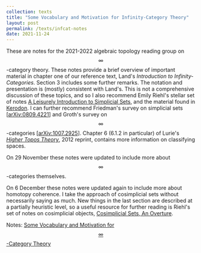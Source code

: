 ```yaml
---
collection: texts
title: "Some Vocabulary and Motivation for Infinity-Category Theory"
layout: post
permalink: /texts/infcat-notes
date: 2021-11-24
---
```


These are notes for the 2021-2022 algebraic topology reading group on $$\infty$$-category theory. These notes provide a brief overview of important material in chapter one of our reference text, Land's _Introduction to Infinity-Categories_. Section 3 includes some further remarks. The notation and presentation is (mostly) consistent with Land's. This is not a comprehensive discussion of these topics, and so I also recommend Emily Riehl's stellar set of notes [A Leisurely Introduction to Simplicial Sets](https://math.jhu.edu/~eriehl/ssets.pdf), and the material found in [Kerodon](https://kerodon.net). I can further recommend Friedman's survey on simplicial sets \[[arXiv:0809.4221](https://arxiv.org/abs/0809.4221)\] and Groth's survey on $$\infty$$-categories \[[arXiv:1007.2925](https://arxiv.org/abs/1007.2925)\]. Chapter 6 (6.1.2 in particular) of Lurie's [_Higher Topos Theory_](https://www.math.ias.edu/~lurie/papers/highertopoi.pdf), 2012 reprint, contains more information on classifying spaces.

On 29 November these notes were updated to include more about $$\infty$$-categories themselves.

On 6 December these notes were updated again to include more about homotopy coherence. I take the approach of cosimplicial sets without necessarily saying as much. New things in the last section are described at a partially heuristic level, so a useful resource for further reading is Riehl's set of notes on cosimplicial objects, [Cosimplicial Sets, An Overture](https://math.jhu.edu/~eriehl/complicial.pdf).

Notes: [Some Vocabulary and Motivation for $$\infty$$-Category Theory](/files/InfCat_Notes.pdf)



